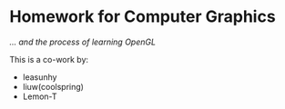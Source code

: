 # Homework for Computer Graphics

*... and the process of learning OpenGL*

This is a co-work by:

* leasunhy
* liuw(coolspring)
* Lemon-T

